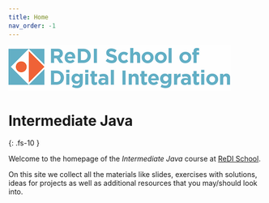 ```yaml
---
title: Home
nav_order: -1
---
```


![ReDI School](redi_banner.png)
# Intermediate Java
{: .fs-10 }

Welcome to the homepage of the _Intermediate Java_ course at [ReDI School](https://www.redi-school.org).

On this site we collect all the materials like slides, exercises with solutions, ideas for projects
as well as additional resources that you may/should look into.
